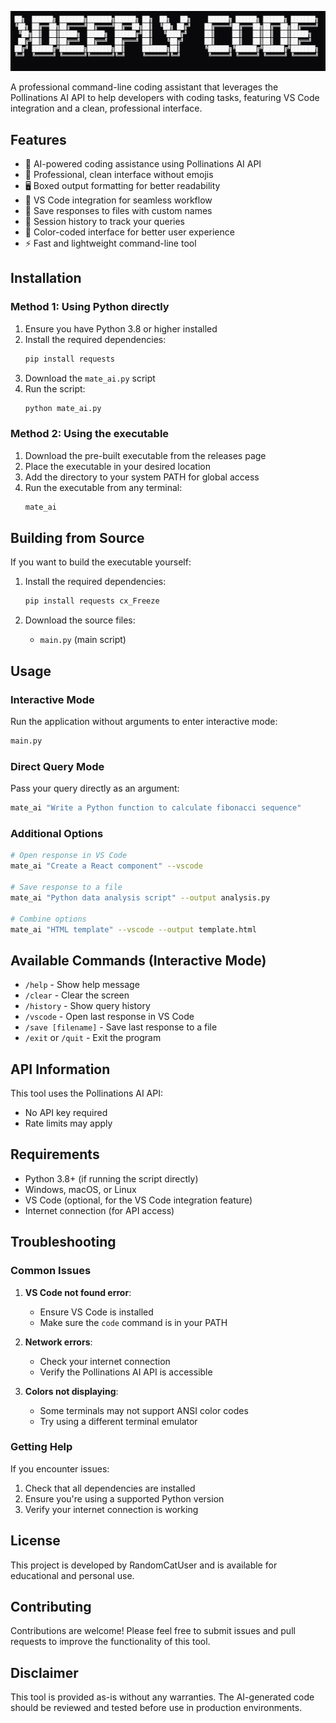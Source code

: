 ![img1](https://github.com/RandomCatUser/Deeply-Code/blob/main/ascii-art-text%20(1).png?raw=true)

A professional command-line coding assistant that leverages the Pollinations AI API to help developers with coding tasks, featuring VS Code integration and a clean, professional interface.

## Features

- 🤖 AI-powered coding assistance using Pollinations AI API
- 💼 Professional, clean interface without emojis
- 🖥️ Boxed output formatting for better readability
- 🔗 VS Code integration for seamless workflow
- 💾 Save responses to files with custom names
- 📝 Session history to track your queries
- 🎨 Color-coded interface for better user experience
- ⚡ Fast and lightweight command-line tool

## Installation

### Method 1: Using Python directly

1. Ensure you have Python 3.8 or higher installed
2. Install the required dependencies:
   ```bash
   pip install requests
   ```
3. Download the `mate_ai.py` script
4. Run the script:
   ```bash
   python mate_ai.py
   ```

### Method 2: Using the executable

1. Download the pre-built executable from the releases page
2. Place the executable in your desired location
3. Add the directory to your system PATH for global access
4. Run the executable from any terminal:
   ```bash
   mate_ai
   ```

## Building from Source

If you want to build the executable yourself:

1. Install the required dependencies:
   ```bash
   pip install requests cx_Freeze
   ```

2. Download the source files:
   - `main.py` (main script)

## Usage

### Interactive Mode

Run the application without arguments to enter interactive mode:

```bash
main.py
```

### Direct Query Mode

Pass your query directly as an argument:

```bash
mate_ai "Write a Python function to calculate fibonacci sequence"
```

### Additional Options

```bash
# Open response in VS Code
mate_ai "Create a React component" --vscode

# Save response to a file
mate_ai "Python data analysis script" --output analysis.py

# Combine options
mate_ai "HTML template" --vscode --output template.html
```

## Available Commands (Interactive Mode)

- `/help` - Show help message
- `/clear` - Clear the screen
- `/history` - Show query history
- `/vscode` - Open last response in VS Code
- `/save [filename]` - Save last response to a file
- `/exit` or `/quit` - Exit the program

## API Information

This tool uses the Pollinations AI API:
- No API key required
- Rate limits may apply

## Requirements

- Python 3.8+ (if running the script directly)
- Windows, macOS, or Linux
- VS Code (optional, for the VS Code integration feature)
- Internet connection (for API access)

## Troubleshooting

### Common Issues

1. **VS Code not found error**: 
   - Ensure VS Code is installed
   - Make sure the `code` command is in your PATH

2. **Network errors**:
   - Check your internet connection
   - Verify the Pollinations AI API is accessible

3. **Colors not displaying**:
   - Some terminals may not support ANSI color codes
   - Try using a different terminal emulator

### Getting Help

If you encounter issues:
1. Check that all dependencies are installed
2. Ensure you're using a supported Python version
3. Verify your internet connection is working

## License

This project is developed by RandomCatUser and is available for educational and personal use.

## Contributing

Contributions are welcome! Please feel free to submit issues and pull requests to improve the functionality of this tool.

## Disclaimer

This tool is provided as-is without any warranties. The AI-generated code should be reviewed and tested before use in production environments.
